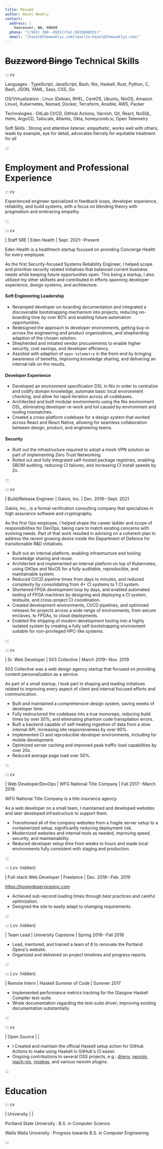 ```yaml
---
title: Résumé
author: Hazel Weakly
contact:
  address: |
    Vancouver, WA, 98660
  phone: "[(503) 369--8931](tel:5033698931)"
  email: "[hazel@theweaklys.com](mailto:hazel@theweaklys.com)"
---
```


# ~~Buzzword Bingo~~ Technical Skills

::: cv

Languages
: TypeScript, JavaScript, Bash, Nix, Haskell, Rust, Python, C, Bash, JSON, YAML, Sass, CSS, Go

OS/Virtualization
: Linux (Debian, RHEL, CentOS, Ubuntu, NixOS, Amazon Linux), Kubernetes, Nomad, Docker, Terraform, Ansible, AWS, Packer

Technologies
: GitLab CI/CD, GitHub Actions, Varnish, Git, React, NoSQL, Helm, ArgoCD, Tailscale, Atlantis, Okta, honeycomb.io, Open Telemetry

Soft Skills
: Strong and attentive listener, empathetic, works well with others, leads by example, eye for detail, advocates fiercely for equitable treatment for all

:::

# Employment and Professional Experience

::: cv

Experienced engineer specialized in feedback loops, developer experience, reliability, and build systems,
with a focus on blending theory with pragmatism and embracing empathy.

:::

::: cv

| Staff SRE | Eden Health | Sept. 2021--Present

Eden Health is a healthtech startup focused on providing Concierge Health for every employee.

As the first Security-focused Systems Reliability Engineer, I helped scope and prioritize security related initiatives that balanced current business needs while keeping future opportunities open.
This being a startup, I also utilized my other skillsets and contributed in efforts spanning developer experience, design systems, and architecture.

#### Soft Engineering Leadership

- Revamped developer on-boarding documentation and integrated a discoverable bootstrapping mechanism into projects, reducing on-boarding time by over 80% and enabling future automation opportunities.
- Redesigned the approach to developer environments, getting buy-in across the engineering and product organizations, and shepherding adaption of the chosen solution.
- Shepherded and initiated vendor procurements to enable higher security, cost savings, and developer efficiency.
- Assisted with adaption of `open-telemetry` in the front-end by bringing awareness of benefits, improving knowledge sharing, and delivering an internal talk on the results.

#### Developer Experience

- Developed an environment specification DSL in Nix in order to centralize and codify domain knowledge, automate basic local environment checking, and allow for rapid iteration across all codebases.
- Architected and built modular environments using the Nix environment DSL, eliminating developer re-work and toil caused by environment and tooling mismatches.
- Created a cross-platform codebase for a design system that worked across React and React Native, allowing for seamless collaboration between design, product, and engineering teams.

#### Security

- Built out the infrastructure required to adopt a mesh VPN solution as part of implementing Zero Trust Networking.
- Rolled out and fully integrated self-hosted package registries, enabling SBOM auditing, reducing CI failures, and increasing CI install speeds by 2x.

:::

::: cv

| Build/Release Engineer | Galois, Inc\. | Dec. 2019--Sept. 2021

Galois, Inc., is a formal verification consulting company that specializes in high assurance software and cryptography.

As the first Ops employee, I helped shape the career ladder and scope of responsibilities for DevOps, taking care to match existing concerns with evolving needs.
Part of that work resulted in advising on a coherent plan to address the recent growing desire inside the Department of Defence for transitionable R&D initiatives.

- Built out an internal platform, enabling infrastructure and tooling knowledge sharing and reuse.
- Architected and implemented an internal platform on top of Kubernetes, using GitOps and NixOS for a fully auditable, reproducible, and maintainable system.
- Reduced CI/CD pipeline times from days to minutes, and reduced complexity by consolidating from 4+ CI systems to 1 CI system.
- Shortened FPGA development loop by days, and enabled automated testing of FPGA machines by designing and deploying a CI system, testsuite, and cross-project CI coordination.
- Created development environments, CI/CD pipelines, and optimized releases for projects across a wide range of environments, from secure enclaves, to FPGAs, to cloud deployments.
- Enabled the shipping of modern development tooling into a highly isolated system by creating a fully self-bootstrapping environment suitable for non-privileged HPC-like systems.

:::

::: cv

| Sr. Web Developer | 503 Collective | March 2019--Nov. 2019

503 Collective was a web design agency startup that focused on providing content personalization as a service.

As part of a small startup, I took part in shaping and leading initiatives related to improving every aspect of client and internal focused efforts and communication.

- Built and maintained a comprehensive design system, saving weeks of developer time.
- Fully restructured the codebase into a true monorepo, reducing build times by over 50%, and eliminating phantom code transpilation errors.
- Built a backend capable of self-healing ingestion of data from a slow internal API, increasing site responsiveness by over 90%.
- Implemented CI and reproducible developer environments, including for mobile development.
- Optimized server caching and improved peak traffic load capabilities by over 20x.
- Reduced average page load over 50%.

:::

::: cv

| Web Developer/DevOps | WFG National Title Company | Fall 2017--March 2019

WFG National Title Company is a title insurance agency.

As a web developer on a small team, I maintained and developed websites and later developed infrastructure to support them.

- Transitioned all of the company websites from a fragile server setup to a containerized setup, significantly reducing deployment risk.
- Modernized websites and internal tools as needed, improving speed, security, and maintainability.
- Reduced developer setup time from weeks to hours and made local environments fully consistent with staging and production.

:::

::: {.cv .hidden}

| Full-stack Web Developer | Freelance | Dec. 2018--Feb. 2019

<https://honeydoservicesinc.com>

- Achieved sub-second loading times through best practices and careful optimization.
- Designed the site to easily adapt to changing requirements.

:::

::: {.cv .hidden}

| Team Lead | University Capstone | Spring 2018--Fall 2018

- Lead, mentored, and trained a team of 6 to renovate the Portland Opera's website.
- Organized and delivered on project timelines and progress reports.

:::

::: {.cv .hidden}

| Remote Intern | Haskell Summer of Code | Summer 2017

- Implemented performance metrics tracking for the Glasgow Haskell Compiler test-suite.
- Wrote documentation regarding the test-suite driver; improving existing documentation substantially.

:::

::: cv

| Open Source | |

- I Created and maintain the official Haskell setup action for GitHub Actions to make using Haskell in GitHub's CI easier.
- Ongoing contributions to several OSS projects, e.g.: [direnv](https://github.com/direnv/direnv), [neovim](https://github.com/neovim/neovim), [mach-nix](https://github.com/DavHau/mach-nix/), [nixpkgs](https://github.com/NixOS/nixpkgs), and various neovim plugins.

:::

# Education

::: cv

| University | |

Portland State University
: B.S. in Computer Science.

Walla Walla University
: Progress towards B.S. in Computer Engineering.

:::
